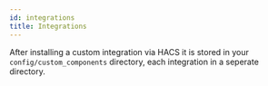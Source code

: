 ```yaml
---
id: integrations
title: Integrations
---
```


After installing a custom integration via HACS it is stored in your `config/custom_components` directory, each integration in a seperate directory.
